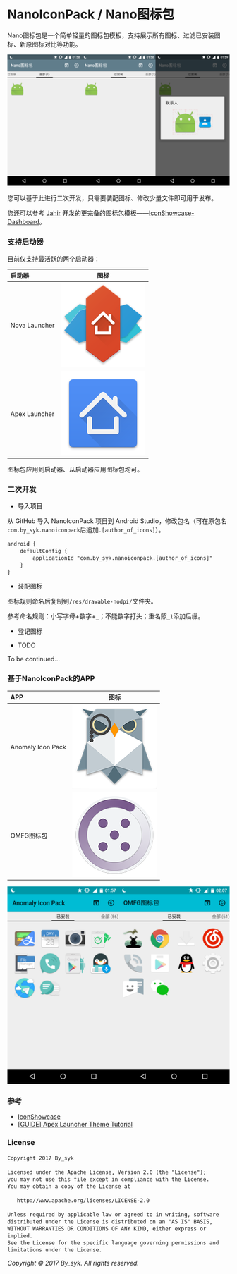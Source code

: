 # NanoIconPack / Nano图标包


Nano图标包是一个简单轻量的图标包模板，支持展示所有图标、过滤已安装图标、新原图标对比等功能。

![Nano](art/screenshot_nano_3.png)

您可以基于此进行二次开发，只需要装配图标、修改少量文件即可用于发布。

您还可以参考 [Jahir](https://github.com/jahirfiquitiva) 开发的更完备的图标包模板——[IconShowcase-Dashboard](https://github.com/jahirfiquitiva/IconShowcase-Dashboard)。


### 支持启动器

目前仅支持最活跃的两个启动器：

| 启动器 | 图标 |
| :---- | :----: |
| Nova Launcher | ![Nova](art/ic_launcher_nova.png) |
| Apex Launcher | ![Apex](art/ic_launcher_apex.png) |

图标包应用到启动器、从启动器应用图标包均可。


### 二次开发

- 导入项目

从 GitHub 导入 NanoIconPack 项目到 Android Studio，修改包名（可在原包名`com.by_syk.nanoiconpack`后追加`.[author_of_icons]`）。
```
android {
    defaultConfig {
        applicationId "com.by_syk.nanoiconpack.[author_of_icons]"
    }
}
```

- 装配图标

图标规则命名后复制到`/res/drawable-nodpi/`文件夹。

参考命名规则：小写字母+数字+`_`；不能数字打头；重名照`_1`添加后缀。

- 登记图标

- TODO

To be continued...


### 基于NanoIconPack的APP

| APP | 图标 |
| :---- | :----: |
| Anomaly Icon Pack | ![Anomaly](art/ic_launcher_anomaly.png) |
| OMFG图标包 | ![OMFG](art/ic_launcher_omfg.png) |

![Anomaly](art/screenshot_anomaly_omfg.png)


### 参考

- [IconShowcase](https://github.com/jahirfiquitiva/IconShowcase)
- [[GUIDE] Apex Launcher Theme Tutorial](https://forum.xda-developers.com/showthread.php?t=1649891)


### License

    Copyright 2017 By_syk

    Licensed under the Apache License, Version 2.0 (the "License");
    you may not use this file except in compliance with the License.
    You may obtain a copy of the License at

       http://www.apache.org/licenses/LICENSE-2.0

    Unless required by applicable law or agreed to in writing, software
    distributed under the License is distributed on an "AS IS" BASIS,
    WITHOUT WARRANTIES OR CONDITIONS OF ANY KIND, either express or implied.
    See the License for the specific language governing permissions and
    limitations under the License.


*Copyright &#169; 2017 By_syk. All rights reserved.*